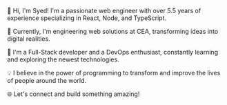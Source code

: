 👋 Hi, I'm Syed! I'm a passionate web engineer with over 5.5 years of experience specializing in React, Node, and TypeScript. 

🚀 Currently, I'm engineering web solutions at CEA, transforming ideas into digital realities.

🔧 I'm a Full-Stack developer and a DevOps enthusiast, constantly learning and exploring the newest technologies.

💡 I believe in the power of programming to transform and improve the lives of people around the world. 

🌐 Let's connect and build something amazing!
